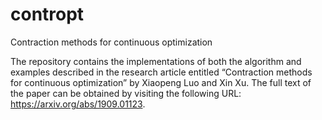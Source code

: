 # contropt
Contraction methods for continuous optimization

The repository contains the implementations of both the algorithm and examples described in the research article entitled “Contraction methods for continuous optimization” by Xiaopeng Luo and Xin Xu. The full text of the paper can be obtained by visiting the following URL: https://arxiv.org/abs/1909.01123.
